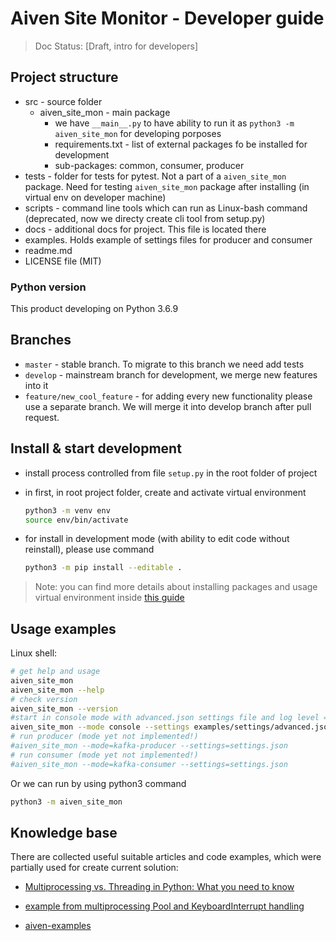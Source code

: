 # Aiven Site Monitor - Developer guide

>  Doc Status: [Draft, intro for developers]

## Project structure

- src - source folder
  - aiven_site_mon - main package
    - we have `__main__.py` to have ability to run it as `python3 -m aiven_site_mon` for developing porposes
    - requirements.txt - list of external packages fo be installed for development
    - sub-packages: common, consumer, producer
- tests - folder for tests for pytest. Not a part of a `aiven_site_mon` package. Need for testing `aiven_site_mon` package after installing (in virtual env on developer machine)
- scripts - command line tools which can run as Linux-bash command (deprecated, now we directy create cli tool from setup.py)
- docs - additional docs for project. This file is located there
- examples. Holds example of settings files for producer and consumer
- readme.md
- LICENSE file (MIT)

### Python version

This product developing on Python 3.6.9

## Branches

- `master` - stable branch. To migrate to this branch we need add tests
- `develop` - mainstream branch for development, we merge new features into it
- `feature/new_cool_feature` - for adding every new functionality please use a separate branch. We will merge it into develop branch after pull request.

## Install & start development

- install process controlled from file `setup.py` in the root folder of project

- in first, in root project folder, create and activate virtual environment

  ```sh
  python3 -m venv env
  source env/bin/activate
  ```

- for install in development mode (with ability to edit code without reinstall), please use command

  ```sh
  python3 -m pip install --editable .
  ```

> Note: you can find more details about installing packages and usage virtual environment inside [this guide](https://packaging.python.org/guides/installing-using-pip-and-virtual-environments/)

## Usage examples

Linux shell:

```bash
# get help and usage
aiven_site_mon
aiven_site_mon --help
# check version
aiven_site_mon --version
#start in console mode with advanced.json settings file and log level = TRACE
aiven_site_mon --mode console --settings examples/settings/advanced.json -l TRACE
# run producer (mode yet not implemented!)
#aiven_site_mon --mode=kafka-producer --settings=settings.json
# run consumer (mode yet not implemented!)
#aiven_site_mon --mode=kafka-consumer --settings=settings.json

```

Or we can run by using python3 command

```bash
python3 -m aiven_site_mon
```

## Knowledge base

There are collected useful suitable articles and code examples, which were partially used for create current solution:

- [Multiprocessing vs. Threading in Python: What you need to know](https://timber.io/blog/multiprocessing-vs-multithreading-in-python-what-you-need-to-know/)

- [example from multiprocessing Pool and KeyboardInterrupt handling](https://github.com/jreese/multiprocessing-keyboardinterrupt)

- [aiven-examples](https://github.com/aiven/aiven-examples)
